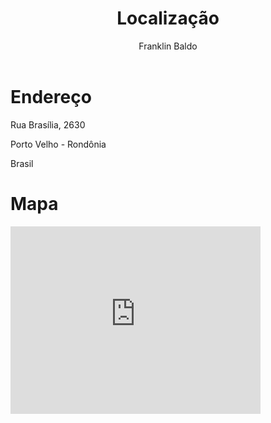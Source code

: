 ﻿---
title: Localização
author: Franklin Baldo
post_date: '2016-05-12 00:00:00'
layout: page
---
# Endereço

Rua Brasília, 2630

Porto Velho - Rondônia

Brasil

# Mapa

<iframe src="https://www.google.com/maps/embed?pb=!1m18!1m12!1m3!1d3943.297200915584!2d-63.899207985682864!3d-8.758082691832373!2m3!1f0!2f0!3f0!3m2!1i1024!2i768!4f13.1!3m3!1m2!1s0x92325cc57c73566d%3A0xa4091e6b018e1685!2sBaldo+e+Queiroz+Advogados!5e0!3m2!1spt-BR!2sbr!4v1474315872458" width="400" height="300" frameborder="0" style="border:0" allowfullscreen></iframe>
